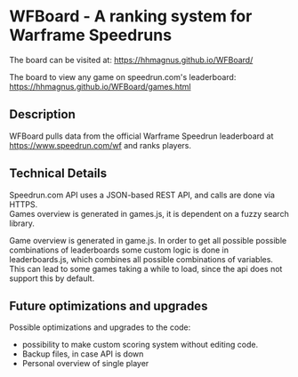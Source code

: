 # WFBoard - A ranking system for Warframe Speedruns

The board can be visited at: https://hhmagnus.github.io/WFBoard/

The board to view any game on speedrun.com's leaderboard: https://hhmagnus.github.io/WFBoard/games.html

Description
--
WFBoard pulls data from the official Warframe Speedrun leaderboard at https://www.speedrun.com/wf and ranks players. 

Technical Details
--
Speedrun.com API uses a JSON-based REST API, and calls are done via HTTPS.  
Games overview is generated in games.js, it is dependent on a fuzzy search library.

Game overview is generated in game.js. In order to get all possible possible combinations of leaderboards some custom logic is done in leaderboards.js, which combines all possible combinations of variables. This can lead to some games taking a while to load, since the api does not support this by default.

Future optimizations and upgrades
--
Possible optimizations and upgrades to the code:
  - possibility to make custom scoring system without editing code.
  - Backup files, in case API is down
  - Personal overview of single player